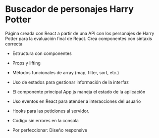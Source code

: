 # Buscador de personajes Harry Potter

Página creada con React a partir de una API con los personajes de Harry Potter para la evaluación final de React.
Crea componentes con sintaxis correcta

- Estructura con componentes
- Props y lifting
- Métodos funcionales de array (map, filter, sort, etc.)
- Uso de estados para gestionar información de la interfaz
- El componente principal App.js maneja el estado de la aplicación
- Uso eventos en React para atender a interacciones del usuario
- Hooks para las peticiones al servidor.
- Código sin errores en la consola

- Por perfeccionar: Diseño responsive
